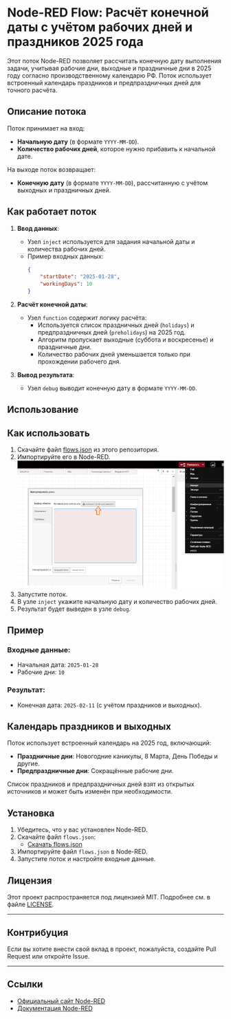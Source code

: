 # Node-RED Flow: Расчёт конечной даты с учётом рабочих дней и праздников 2025 года

Этот поток Node-RED позволяет рассчитать конечную дату выполнения задачи, учитывая рабочие дни, выходные и праздничные дни в 2025 году согласно производственному календарю РФ. Поток использует встроенный календарь праздников и предпраздничных дней для точного расчёта.

## Описание потока

Поток принимает на вход:
- **Начальную дату** (в формате `YYYY-MM-DD`).
- **Количество рабочих дней**, которое нужно прибавить к начальной дате.

На выходе поток возвращает:
- **Конечную дату** (в формате `YYYY-MM-DD`), рассчитанную с учётом выходных и праздничных дней.

## Как работает поток

1. **Ввод данных**:
   - Узел `inject` используется для задания начальной даты и количества рабочих дней.
   - Пример входных данных:
     ```json
     {
         "startDate": "2025-01-28",
         "workingDays": 10
     }
     ```

2. **Расчёт конечной даты**:
   - Узел `function` содержит логику расчёта:
     - Используется список праздничных дней (`holidays`) и предпраздничных дней (`preholidays`) на 2025 год.
     - Алгоритм пропускает выходные (суббота и воскресенье) и праздничные дни.
     - Количество рабочих дней уменьшается только при прохождении рабочего дня.

3. **Вывод результата**:
   - Узел `debug` выводит конечную дату в формате `YYYY-MM-DD`.

## Использование
## Как использовать
1. Скачайте файл [flows.json](https://github.com/NodeRedBPM/Workday-Calculator-Node-Red/blob/main/wdflow.json) из этого репозитория.
2. Импортируйте его в Node-RED.
![Описание фото](https://github.com/NodeRedBPM/MegaCRM-API-Node-Red/blob/main/importfile.png)
3. Запустите поток.
4. В узле `inject` укажите начальную дату и количество рабочих дней.
5. Результат будет выведен в узле `debug`.

## Пример

### Входные данные:
- Начальная дата: `2025-01-28`
- Рабочие дни: `10`

### Результат:
- Конечная дата: `2025-02-11` (с учётом праздников и выходных).

## Календарь праздников и выходных

Поток использует встроенный календарь на 2025 год, включающий:
- **Праздничные дни**: Новогодние каникулы, 8 Марта, День Победы и другие.
- **Предпраздничные дни**: Сокращённые рабочие дни.

Список праздников и предпраздничных дней взят из открытых источников и может быть изменён при необходимости.

## Установка

1. Убедитесь, что у вас установлен Node-RED.
2. Скачайте файл `flows.json`:
   - [Скачать flows.json](flows.json)
3. Импортируйте файл `flows.json` в Node-RED.
4. Запустите поток и настройте входные данные.

## Лицензия

Этот проект распространяется под лицензией MIT. Подробнее см. в файле [LICENSE](LICENSE).

---

## Контрибуция

Если вы хотите внести свой вклад в проект, пожалуйста, создайте Pull Request или откройте Issue.

---

## Ссылки
- [Официальный сайт Node-RED](https://nodered.org)
- [Документация Node-RED](https://nodered.org/docs/)